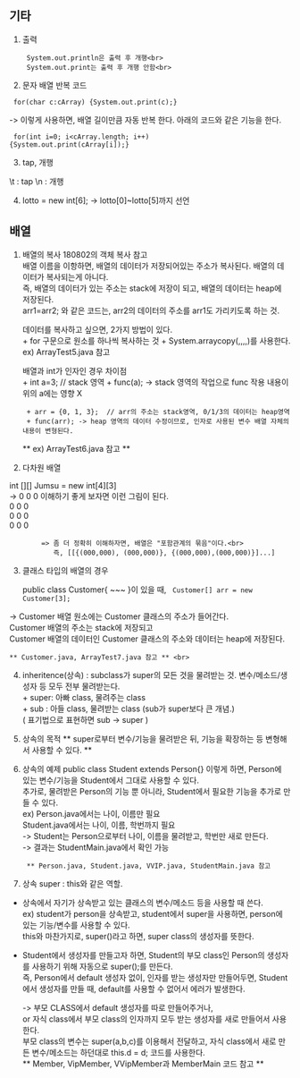 ## 기타

1. 출력

		System.out.println은 출력 후 개행<br>
		System.out.print는 출력 후 개행 안함<br>

2. 문자 배열 반복 코드

<code>	for(char c:cArray) {System.out.print(c);} </code> <br>

-> 이렇게 사용하면, 배열 길이만큼 자동 반복 한다. 아래의 코드와 같은 기능을 한다.

<code> for(int i=0; i<cArray.length; i++) {System.out.print(cArray[i]);} </code> <br>


3. tap, 개행

  \t : tap
	\n : 개행

4. lotto = new int[6];
		-> lotto[0]~lotto[5]까지 선언

</hr>

## 배열

1. 배열의 복사
	180802의 객체 복사 참고<br>
	배열 이름을 이항하면, 배열의 데이터가 저장되어있는 주소가 복사된다. 배열의 데이터가 복사되는게 아니다. <br>
	즉, 배열의 데이터가 있는 주소는 stack에 저장이 되고, 배열의 데이터는 heap에 저장된다. <br>
	arr1=arr2; 와 같은 코드는, arr2의 데이터의 주소를 arr1도 가리키도록 하는 것. <br>
	
	데이터를 복사하고 싶으면, 2가지 방법이 있다. <br>
		+ for 구문으로 원소를 하나씩 복사하는 것
		+ System.arraycopy(,,,,)를 사용한다. ex) ArrayTest5.java 참고

	배열과 int가 인자인 경우 차이점 <br>
		+ int a=3;  // stack 영역
		+ func(a);  ->  stack 영역의 작업으로 func 작용 내용이 위의 a에는 영향 X

		+ arr = {0, 1, 3};  // arr의 주소는 stack영역, 0/1/3의 데이터는 heap영역
		+ func(arr); -> heap 영역의 데이터 수정이므로, 인자로 사용된 변수 배열 자체의 내용이 변형된다.

	** ex) ArrayTest6.java 참고 ** <br>

</hr>

2. 다차원 배열

  int [][] Jumsu = new int[4][3]<br>
  ->	0 0 0	이해하기 좋게 보자면 이런 그림이 된다.<br>
		  0 0 0<br>
		  0 0 0<br>
		  0 0 0<br>

			=> 좀 더 정확히 이해하자면, 배열은 "포함관계의 묶음"이다.<br>
			   즉, [[{(000,000), (000,000)}, {(000,000),(000,000)}]...]

</hr>

3. 클래스 타입의 배열의 경우

	public class Customer{ ~~~ }이 있을 때,
	<code> Customer[] arr = new Customer[3]; </code>

  -> Customer 배열 원소에는 Customer 클래스의 주소가 들어간다.<br>
		 Customer 배열의 주소는 stack에 저장되고<br>
		 Customer 배열의 데이터인 Customer 클래스의 주소와 데이터는 heap에 저장된다.<br>

	** Customer.java, ArrayTest7.java 참고 ** <br>

</hr>

4. inheritence(상속) : subclass가 super의 모든 것을 물려받는 것. 변수/메소드/생성자 등 모두 전부 물려받는다. <br>
			+ super: 아빠 class, 물려주는 class  
			+ sub  : 아들 class, 물려받는 class
          (sub가 super보다 큰 개념.)<br>
          ( 표기법으로 표현하면 sub -> super )

</hr>

5. 상속의 목적
	** super로부터 변수/기능을 물려받은 뒤, 기능을 확장하는 등 변형해서 사용할 수 있다. **
	
</hr>

6. 상속의 예제
		public class Student extends Person{} 이렇게 하면, Person에 있는 변수/기능을 Student에서 그대로 사용할 수 있다. <br>
		추가로, 물려받은 Person의 기능 뿐 아니라, Student에서 필요한 기능을 추가로 만들 수 있다. <br>
		ex) Person.java에서는 나이, 이름만 필요 <br>
		    Student.java에서는 나이, 이름, 학번까지 필요 <br>
		    -> Student는 Person으로부터 나이, 이름을 물려받고, 학번만 새로 만든다.<br>
		    -> 결과는 StudentMain.java에서 확인 가능<br>
        
        ** Person.java, Student.java, VVIP.java, StudentMain.java 참고

</hr>

7. 상속 super :	this와 같은 역할.

  * 상속에서 자기가 상속받고 있는 클래스의 변수/메소드 등을 사용할 때 쓴다. <br>
			ex) student가 person을 상속받고, student에서 super을 사용하면, person에 있는 기능/변수를 사용할 수 있다. <br>
		      this와 마찬가지로, super()라고 하면, super class의 생성자를 뜻한다. <br>

  * Student에서 생성자를 만들고자 하면, Student의 부모 class인 Person의 생성자를 사용하기 위해 자동으로 super();를 만든다. <br>
    즉, Person에서 default 생성자 없이, 인자를 받는 생성자만 만들어두면, Student에서 생성자를 만들 때, default를 사용할 수 없어서 에러가 발생한다.<br>

    -> 부모 CLASS에서 default 생성자를 따로 만들어주거나, <br>
			  or 자식 class에서 부모 class의 인자까지 모두 받는 생성자를 새로 만들어서 사용한다.<br>
			  부모 class의 변수는 super(a,b,c)를 이용해서 전달하고, 자식 class에서 새로 만든 변수/메소드는 하던대로 this.d = d; 코드를 사용한다.<br>
		   ** Member, VipMember, VVipMember과 MemberMain 코드 참고 **
